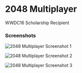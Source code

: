 # 2048 Multiplayer
WWDC16 Scholarship Recipient

### Screenshots

![2048 Multiplayer Screenshot 1](http://imgur.com/tKABtme.png)

![2048 Multiplayer Screenshot 2](http://imgur.com/EOfw7e6.png)

![2048 Multiplayer Screenshot 3](http://i.imgur.com/ZYC6t18.png)
